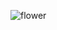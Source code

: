 ![flower](https://media1.giphy.com/media/12ffPkhsEXg316/giphy.gif?cid=ecf05e473iuoepyhoongc9zkybpiakk0t4dcwcoq476uutpt)
